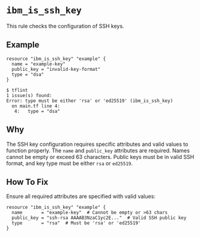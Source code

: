 # `ibm_is_ssh_key`

This rule checks the configuration of SSH keys.

## Example

```hcl
resource "ibm_is_ssh_key" "example" {
  name = "example-key"
  public_key = "invalid-key-format"
  type = "dsa"
}
```

```console
$ tflint
1 issue(s) found:
Error: type must be either 'rsa' or 'ed25519' (ibm_is_ssh_key)
  on main.tf line 4:
   4:   type = "dsa"
```

## Why

The SSH key configuration requires specific attributes and valid values to function properly. The `name` and `public_key` attributes are required. Names cannot be empty or exceed 63 characters. Public keys must be in valid SSH format, and key type must be either `rsa` or `ed25519`.

## How To Fix

Ensure all required attributes are specified with valid values:

```hcl
resource "ibm_is_ssh_key" "example" {
  name       = "example-key"  # Cannot be empty or >63 chars
  public_key = "ssh-rsa AAAAB3NzaC1yc2E..."  # Valid SSH public key
  type       = "rsa"  # Must be 'rsa' or 'ed25519'
}
```